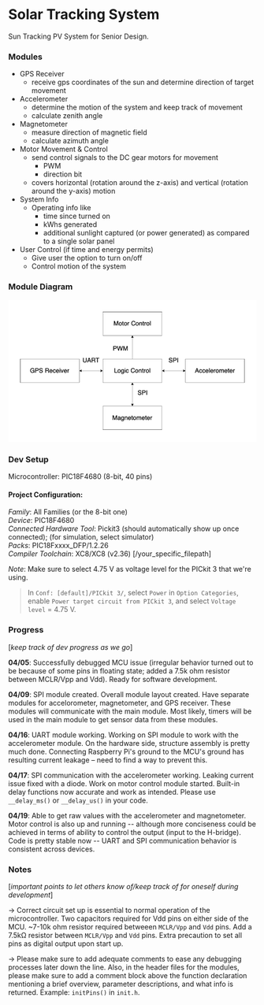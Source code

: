 # Solar Tracking System
Sun Tracking PV System for Senior Design.

### Modules
* GPS Receiver
    * receive gps coordinates of the sun and determine direction of target movement
* Accelerometer
    * determine the motion of the system and keep track of movement
    * calculate zenith angle
* Magnetometer
    * measure direction of magnetic field
    * calculate azimuth angle
* Motor Movement & Control
    * send control signals to the DC gear motors for movement
        * PWM
        * direction bit
    * covers horizontal (rotation around the z-axis) and vertical (rotation around the y-axis) motion
* System Info
    * Operating info like
        * time since turned on
        * kWhs generated
        * additional sunlight captured (or power generated) as compared to a single solar panel
* User Control (if time and energy permits)
    * Give user the option to turn on/off
    * Control motion of the system

### Module Diagram
![module_diagram](https://github.com/mustafa-siddiqui/Solar-Tracking-System/blob/main/info/moduleDiagram.png)

### Dev Setup
Microcontroller: PIC18F4680 (8-bit, 40 pins)

#### Project Configuration:
*Family*: All Families (or the 8-bit one)  
*Device*: PIC18F4680  
*Connected Hardware Tool*: Pickit3 (should automatically show up once connected); (for simulation, select simulator)  
*Packs*: PIC18Fxxxx_DFP/1.2.26  
*Compiler Toolchain*: XC8/XC8 (v2.36) [/your_specific_filepath]  

*Note*: Make sure to select 4.75 V as voltage level for the PICkit 3 that we're using.  
> In `Conf: [default]/PICkit 3/`, select `Power` in `Option Categories`, enable `Power target circuit from PICkit 3`, and select `Voltage level` = 4.75 V.  

### Progress
[*keep track of dev progress as we go*]

**04/05**: Successfully debugged MCU issue (irregular behavior turned out to be because of some pins in floating state; added a 7.5k ohm resistor between MCLR/Vpp and Vdd). Ready for software development.

**04/09**: SPI module created. Overall module layout created. Have separate modules for accelorometer, magnetometer, and GPS receiver. These modules will communicate with the main module. Most likely, timers will be used in the main module to get sensor data from these modules.

**04/16**: UART module working. Working on SPI module to work with the accelerometer module. On the hardware side, structure assembly is pretty much done. Connecting Raspberry Pi's ground to the MCU's ground has resulting current leakage – need to find a way to prevent this.

**04/17**: SPI communication with the accelerometer working. Leaking current issue fixed with a diode. Work on motor control module started. Built-in delay functions now accurate and work as intended. Please use `__delay_ms()` or `__delay_us()` in your code.

**04/19**: Able to get raw values with the accelerometer and magnetometer. Motor control is also up and running -- although more conciseness could be achieved in terms of ability to control the output (input to the H-bridge). Code is pretty stable now -- UART and SPI communication behavior is consistent across devices.

### Notes
[*important points to let others know of/keep track of for oneself during development*]  

-> Correct circuit set up is essential to normal operation of the microcontroller. Two capacitors required for Vdd pins on either side of the MCU. ~7-10k ohm resistor required betweeen `MCLR/Vpp` and `Vdd` pins. Add a 7.5kΩ resistor between `MCLR/Vpp` and `Vdd` pins. Extra precaution to set all pins as digital output upon start up.  

-> Please make sure to add adequate comments to ease any debugging processes later down the line. Also, in the header files for the modules, please make sure to add a comment block above the function declaration mentioning a brief overview, parameter descriptions, and what info is returned. Example: `initPins()` in `init.h`.


